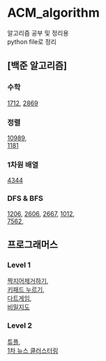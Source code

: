 # ACM_algorithm
알고리즘 공부 및 정리용  
python file로 정리  
## [백준 알고리즘]

### 수학
[1712](https://github.com/dev-swi2021/ACM_algorithm/blob/main/1712.py),
[2869](https://github.com/dev-swi2021/ACM_algorithm/blob/main/2869.py)  

### 정렬
[10989](https://github.com/dev-swi2021/ACM_algorithm/blob/main/10989.py),  
[1181](https://github.com/dev-swi2021/ACM_algorithm/blob/main/1181.py)  

### 1차원 배열  
[4344](https://github.com/dev-swi2021/ACM_algorithm/blob/main/4344.py)  

### DFS & BFS  
[1206](https://github.com/dev-swi2021/ACM_algorithm/blob/main/1206.py),
[2606](https://github.com/dev-swi2021/ACM_algorithm/blob/main/2606.py),
[2667](https://github.com/dev-swi2021/ACM_algorithm/blob/main/2667.py),
[1012](https://github.com/dev-swi2021/ACM_algorithm/blob/main/1012.py),  
[7562](https://github.com/dev-swi2021/ACM_algorithm/blob/main/7562.py),  


## 프로그래머스  
### Level 1
[짝지어제거하기](https://github.com/dev-swi2021/algorithm/blob/main/programmers_0211.py),  
[키패드 누르기](https://github.com/dev-swi2021/algorithm/blob/main/programmers_0212.py),  
[다트게임](https://github.com/dev-swi2021/algorithm/blob/main/programmers_0220.py),  
[비밀지도](https://github.com/dev-swi2021/algorithm/blob/main/programmers_0220_1.py)  

### Level 2
[튜플](https://github.com/dev-swi2021/algorithm/blob/main/programmers_0222.py),  
[1차 뉴스 클러스터링](https://github.com/dev-swi2021/algorithm/blob/main/programmers_0222_1.py)  
